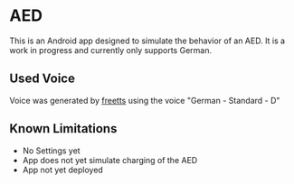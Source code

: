 # AED
This is an Android app designed to simulate the behavior of an AED. It is a work in progress and currently only supports German. 
## Used Voice 
Voice was generated by [freetts](freetts.com) using the voice "German - Standard - D"
## Known Limitations 
- No Settings yet
- App does not yet simulate charging of the AED
- App not yet deployed
